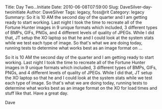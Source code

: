 Title: Day Two...Initiate
Date: 2010-06-08T07:59:00
Slug: DaveSilver-day-twoinitiate
Author: DaveSilver
Tags: legacy, foss@rit
Category: legacy
Summary: So it is 10 AM the second day of the quarter and I am getting ready to start working. Last night I took the time to recreate all of the Fortune Hunter images in 9 unique formats which included, 3 different types of BMPs, GIFs, PNGs, and 4 different levels of quality of JPEGs. While I did that, JT setup the XO laptop so that he and I could look at the system stats while we test each type of image. So that's what we are doing today, running tests to determine what works best as an image format on  ... 

So it is 10 AM the second day of the quarter and I am getting ready to start
working. Last night I took the time to recreate all of the Fortune Hunter
images in 9 unique formats which included, 3 different types of BMPs, GIFs,
PNGs, and 4 different levels of quality of JPEGs. While I did that, JT setup
the XO laptop so that he and I could look at the system stats while we test
each type of image. So that's what we are doing today, running tests to
determine what works best as an image format on the XO for load times and
stuff like that. Have a great day.

Dave

